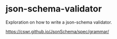 # json-schema-validator

Exploration on how to write a json-schema validator.

https://cswr.github.io/JsonSchema/spec/grammar/


